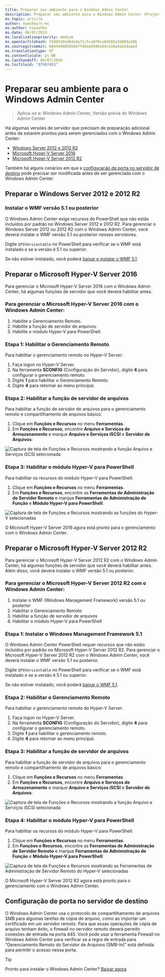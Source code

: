 ```yaml
---
title: Preparar seu ambiente para o Windows Admin Center
description: Preparar seu ambiente para o Windows Admin Center (Project Honolulu)
ms.topic: article
author: nwashburn-ms
ms.author: niwashbu
ms.date: 06/07/2019
ms.localizationpriority: medium
ms.openlocfilehash: 5506918ed8da3a71c5ca078ce84502a3d889a386
ms.sourcegitcommit: 68444968565667f86ee0586ed4c43da4ab24aaed
ms.translationtype: HT
ms.contentlocale: pt-BR
ms.lasthandoff: 08/07/2020
ms.locfileid: "87997453"
---
```

# <a name="prepare-your-environment-for-windows-admin-center"></a>Preparar seu ambiente para o Windows Admin Center

> Aplica-se a: Windows Admin Center, Versão prévia do Windows Admin Center

Há algumas versões de servidor que precisam de preparação adicional antes de estarem prontos para serem gerenciados com o Windows Admin Center:

- [Windows Server 2012 e 2012 R2](#prepare-windows-server-2012-and-2012-r2)
- [Microsoft Hyper-V Server 2016](#prepare-microsoft-hyper-v-server-2016)
- [Microsoft Hyper-V Server 2012 R2](#prepare-microsoft-hyper-v-server-2012-r2)

Também há alguns cenários em que a [configuração de porta no servidor de destino](#port-configuration-on-the-target-server) pode precisar ser modificada antes de ser gerenciada com o Windows Admin Center.

## <a name="prepare-windows-server-2012-and-2012-r2"></a>Preparar o Windows Server 2012 e 2012 R2

### <a name="install-wmf-version-51-or-higher"></a>Instalar o WMF versão 5.1 ou posterior

O Windows Admin Center exige recursos do PowerShell que não estão incluídos por padrão no Windows Server 2012 e 2012 R2. Para gerenciar o Windows Server 2012 ou 2012 R2 com o Windows Admin Center, você deverá instalar o WMF versão 5.1 ou posterior nesses servidores.

Digite `$PSVersiontable` no PowerShell para verificar se o WMF está instalado e se a versão é 5.1 ou superior.

Se não estiver instalado, você poderá [baixar e instalar o WMF 5.1](/powershell/scripting/wmf/setup/install-configure).

## <a name="prepare-microsoft-hyper-v-server-2016"></a>Preparar o Microsoft Hyper-V Server 2016

Para gerenciar o Microsoft Hyper-V Server 2016 com o Windows Admin Center, há algumas funções de servidor que você deverá habilitar antes.

### <a name="to-manage-microsoft-hyper-v-server-2016-with-windows-admin-center"></a>Para gerenciar o Microsoft Hyper-V Server 2016 com o Windows Admin Center:

1. Habilite o Gerenciamento Remoto.
2. Habilite a função de servidor de arquivos.
3. Habilite o módulo Hyper-V para PowerShell.

### <a name="step-1-enable-remote-management"></a>**Etapa 1:** Habilitar o Gerenciamento Remoto

Para habilitar o gerenciamento remoto no Hyper-V Server:

1. Faça logon no Hyper-V Server.
2. Na ferramenta **SCONFIG** (Configuração do Servidor), digite **4** para configurar o gerenciamento remoto.
3. Digite **1** para habilitar o Gerenciamento Remoto.
4. Digite **4** para retornar ao menu principal.

### <a name="step-2-enable-file-server-role"></a>**Etapa 2:** Habilitar a função de servidor de arquivos

Para habilitar a função de servidor de arquivos para o gerenciamento remoto e compartilhamento de arquivos básico:

1. Clique em **Funções e Recursos** no menu **Ferramentas**.
2. Em **Funções e Recursos**, encontre **Arquivo e Serviços de Armazenamento** e marque **Arquivo e Serviços iSCSI** e **Servidor de Arquivos**:

![Captura de tela de Funções e Recursos mostrando a função Arquivo e Serviços iSCSI selecionada](../media/prepare-environment/prepare-your-environment-image-1.png)

### <a name="step-3-enable-hyper-v-module-for-powershell"></a>**Etapa 3:** Habilitar o módulo Hyper-V para PowerShell

Para habilitar os recursos do módulo Hyper-V para PowerShell:

1. Clique em **Funções e Recursos** no menu **Ferramentas**.
2. Em **Funções e Recursos**, encontre as **Ferramentas de Administração de Servidor Remoto** e marque **Ferramentas de Administração de Função** e **Módulo Hyper-V para PowerShell**:

![Captura de tela de Funções e Recursos mostrando as funções do Hyper-V selecionadas](../media/prepare-environment/prepare-your-environment-image-2.png)

O Microsoft Hyper-V Server 2016 agora está pronto para o gerenciamento com o Windows Admin Center.

## <a name="prepare-microsoft-hyper-v-server-2012-r2"></a>Preparar o Microsoft Hyper-V Server 2012 R2

Para gerenciar o Microsoft Hyper-V Server 2012 R2 com o Windows Admin Center, há algumas funções de servidor que você deverá habilitar antes.  Além disso, você deverá instalar o WMF versão 5.1 ou posterior.

### <a name="to-manage-microsoft-hyper-v-server-2012-r2-with-windows-admin-center"></a>Para gerenciar o Microsoft Hyper-V Server 2012 R2 com o Windows Admin Center:

1. Instalar o WMF (Windows Management Framework) versão 5.1 ou posterior
2. Habilitar o Gerenciamento Remoto
3. Habilitar a função de servidor de arquivos
4. Habilitar o módulo Hyper-V para PowerShell

### <a name="step-1-install-windows-management-framework-51"></a>Etapa 1: Instalar o Windows Management Framework 5.1

O Windows Admin Center PowerShell requer recursos que não estão incluídos por padrão no Microsoft Hyper-V Server 2012 R2. Para gerenciar o Microsoft Hyper-V Server 2012 R2 com o Windows Admin Center, você deverá instalar o WMF versão 5.1 ou posterior.

Digite `$PSVersiontable` no PowerShell para verificar se o WMF está instalado e se a versão é 5.1 ou superior.

Se não estiver instalado, você poderá [baixar o WMF 5.1](/powershell/scripting/wmf/setup/install-configure).

### <a name="step-2-enable-remote-management"></a>Etapa 2: Habilitar o Gerenciamento Remoto

Para habilitar o gerenciamento remoto do Hyper-V Server:

1. Faça logon no Hyper-V Server.
2. Na ferramenta **SCONFIG** (Configuração do Servidor), digite **4** para configurar o gerenciamento remoto.
3. Digite **1** para habilitar o gerenciamento remoto.
4. Digite **4** para retornar ao menu principal.

### <a name="step-3-enable-file-server-role"></a>Etapa 3: Habilitar a função de servidor de arquivos

Para habilitar a função de servidor de arquivos para o gerenciamento remoto e compartilhamento de arquivos básico:

1. Clique em **Funções e Recursos** no menu **Ferramentas**.
2. Em **Funções e Recursos**, encontre **Arquivo e Serviços de Armazenamento** e marque **Arquivo e Serviços iSCSI** e **Servidor de Arquivos**:

![Captura de tela de Funções e Recursos mostrando a função Arquivo e Serviços iSCSI selecionada](../media/prepare-environment/prepare-your-environment-image-1.png)

### <a name="step-4-enable-hyper-v-module-for-powershell"></a>Etapa 4: Habilitar o módulo Hyper-V para PowerShell

Para habilitar os recursos do módulo Hyper-V para PowerShell:

1. Clique em **Funções e Recursos** no menu **Ferramentas**.
2. Em **Funções e Recursos**, encontre as **Ferramentas de Administração de Servidor Remoto** e marque **Ferramentas de Administração de Função** e **Módulo Hyper-V para PowerShell**:

![Captura de tela de Funções e Recursos mostrando as Ferramentas de Administração de Servidor Remoto do Hyper-V selecionadas](../media/prepare-environment/prepare-your-environment-image-2.png)

O Microsoft Hyper-V Server 2012 R2 agora está pronto para o gerenciamento com o Windows Admin Center.

## <a name="port-configuration-on-the-target-server"></a>Configuração de porta no servidor de destino

O Windows Admin Center usa o protocolo de compartilhamento de arquivos SMB para algumas tarefas de cópia de arquivo, como ao importar um certificado em um servidor remoto. Para que essas operações de cópia de arquivo tenham êxito, o firewall no servidor remoto deverá permitir conexões de entrada na porta 445.  Você pode usar a ferramenta Firewall no Windows Admin Center para verificar se a regra de entrada para “Gerenciamento Remoto do Servidor de Arquivos (SMB-In)” está definida para permitir o acesso nessa porta.

> [!Tip]
> Pronto para instalar o Windows Admin Center? [Baixar agora](../overview.md#download-now)